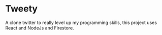 # Tweety

A clone twitter to really level up my programming skills, this project uses React and NodeJs and Firestore.
